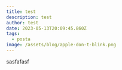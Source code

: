 ```yaml
---
title: test
description: test
author: test
date: 2023-05-13T20:09:45.860Z
tags:
  - posta
image: /assets/blog/apple-don-t-blink.png
---
```

sasfafasf